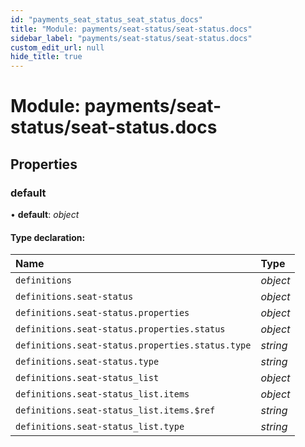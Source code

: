 ```yaml
---
id: "payments_seat_status_seat_status_docs"
title: "Module: payments/seat-status/seat-status.docs"
sidebar_label: "payments/seat-status/seat-status.docs"
custom_edit_url: null
hide_title: true
---
```


# Module: payments/seat-status/seat-status.docs

## Properties

### default

• **default**: *object*

#### Type declaration:

| Name | Type |
| :------ | :------ |
| `definitions` | *object* |
| `definitions.seat-status` | *object* |
| `definitions.seat-status.properties` | *object* |
| `definitions.seat-status.properties.status` | *object* |
| `definitions.seat-status.properties.status.type` | *string* |
| `definitions.seat-status.type` | *string* |
| `definitions.seat-status_list` | *object* |
| `definitions.seat-status_list.items` | *object* |
| `definitions.seat-status_list.items.$ref` | *string* |
| `definitions.seat-status_list.type` | *string* |
